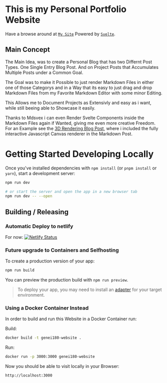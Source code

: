 # This is my Personal Portfolio Website

Have a browse around at [`My Site`](https://www.genei180.com)
Powered by [`Svelte`](https://github.com/sveltejs/svelte).

## Main Concept

The Main Idea, was to create a Personal Blog that has two Differnt Post Types.
One Single Entry Blog Post. And on Project Posts that Accumulates Multiple Posts under a Common Goal.

The Goal was to make it Possible to just render Markdown Files in either one of those Categorys and in a Way that its easy to just drag and drop Markdown Files from my Favorite Markdown Editor with some minor Editing.

This Allows me to Document Projects as Extensivly and easy as i want, while still beeing able to Showcase it easily.

Thanks to Mdsvex i can even Render Svelte Components inside the Markdown Files again if Wanted, giving me even more creative Freedom.
For an Example see the [3D Rendering Blog Post](https://genei180.com/blog/ItsACube.md), where i included the fully interactive Javascript Canvas renderer in the Markdown Post.

# Getting Started Developing Locally

Once you've installed dependencies with `npm install` (or `pnpm install` or `yarn`), start a development server:

```bash
npm run dev

# or start the server and open the app in a new browser tab
npm run dev -- --open
```

## Building / Releasing

### Automatic Deploy to netlify

For now: [![Netlify Status](https://api.netlify.com/api/v1/badges/8a76cfad-7fb2-42b4-a6ae-2b5d5685fe25/deploy-status)](https://app.netlify.com/projects/genei180/deploys)

### Future upgrade to Containers and Selfhosting 

To create a production version of your app:

```bash
npm run build
```

You can preview the production build with `npm run preview`.

> To deploy your app, you may need to install an [adapter](https://svelte.dev/docs/kit/adapters) for your target environment.

### Using a Docker Container Instead

In order to build and run this Website in a Docker Container run:

Build:
```bash
docker build -t genei180-website .
```

Run:
```bash
docker run -p 3000:3000 genei180-website
```

Now you should be able to visit locally in your Browser:
```bash
http://localhost:3000
```

